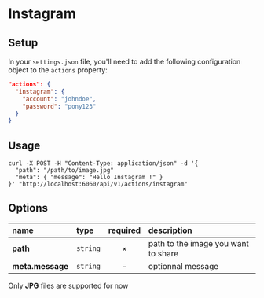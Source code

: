 # Instagram

## Setup

In your `settings.json` file, you'll need to add the following configuration object to the `actions` property:

```json
"actions": {
  "instagram": {
    "account": "johndoe",
    "password": "pony123"
  }
}
```

## Usage

```cURL
curl -X POST -H "Content-Type: application/json" -d '{
  "path": "/path/to/image.jpg"
  "meta": { "message": "Hello Instagram !" }
}' "http://localhost:6060/api/v1/actions/instagram"
```

## Options

|name|type|required|description|
|:---|:---|:---:|:---|
|**path**|`string`|&times;|path to the image you want to share|
|**meta.message**|`string`|&minus;|optionnal message|

Only **JPG** files are supported for now

